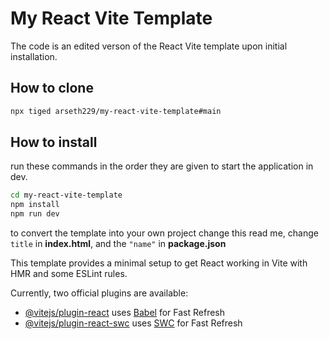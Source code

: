 # My React Vite Template

The code is an edited verson of the React Vite template upon initial installation.

## How to clone

```sh
npx tiged arseth229/my-react-vite-template#main
```
## How to install

run these commands in the order they are given to start the application
in dev.
```sh
cd my-react-vite-template
npm install
npm run dev
```
to convert the template into your own project change this read me, change `title` in __index.html__, and the `"name"` in __package.json__

This template provides a minimal setup to get React working in Vite with HMR and some ESLint rules.

Currently, two official plugins are available:

- [@vitejs/plugin-react](https://github.com/vitejs/vite-plugin-react/blob/main/packages/plugin-react/README.md) uses [Babel](https://babeljs.io/) for Fast Refresh
- [@vitejs/plugin-react-swc](https://github.com/vitejs/vite-plugin-react-swc) uses [SWC](https://swc.rs/) for Fast Refresh

